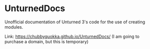 # UnturnedDocs
Unofficial documentation of Unturned 3's code for the use of creating modules.

Link: https://chubbyquokka.github.io/UnturnedDocs/ (I am going to purchase a domain, but this is temporary)
